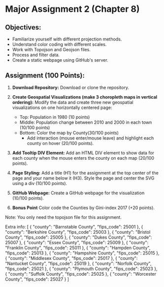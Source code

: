 # Major Assignment 2 (Chapter 8)
## Objectives:
- Familiarize yourself with different projection methods.
- Understand color coding with different scales.
- Work with Topojson and Geojson files.
- Process and filter data.
- Create a static webpage using GitHub's server.

## Assignment (100 Points):

1. **Download Repository:** Download or clone the repository.

2. **Create Geospatial Visualizations (make 3 choropleth maps in vertical ordering):** Modify the data and create three new geospatial visualizations on one horizontally centered page:
    - Top: Population in 1980 (10 points)
    - Middle: Population change between 2010 and 2000 in each town (10/100 points)
    - Bottom: Color the map by County(30/100 points)
        - Add interaction (mouse enter/mouse leave) and highlight each county on hover (20/100 points).

3. **Add Tooltip DIV Element:** Add an HTML DIV element to show data for each county when the mouse enters the county on each map (20/100 points).

4. **Page Styling:** Add a title (H1) for the assignment at the top center of the page and your name below it (H3). Style the page and center the SVG using a div (10/100 points).

5. **GitHub Webpage:** Create a GitHub webpage for the visualization (10/100 points).
6. **Bonus Point** Color code the Counties by Gini-index 2017 (+20 points).

Note: You only need the topojson file for this assignment.


Extra info:
[
  {
    "county": "Barnstable County",
    "fips_code": 25001
  },
  {
    "county": "Berkshire County",
    "fips_code": 25003
  },
  {
    "county": "Bristol County",
    "fips_code": 25005
  },
  {
    "county": "Dukes County",
    "fips_code": 25007
  },
  {
    "county": "Essex County",
    "fips_code": 25009
  },
  {
    "county": "Franklin County",
    "fips_code": 25011
  },
  {
    "county": "Hampden County",
    "fips_code": 25013
  },
  {
    "county": "Hampshire County",
    "fips_code": 25015
  },
  {
    "county": "Middlesex County",
    "fips_code": 25017
  },
  {
    "county": "Nantucket County",
    "fips_code": 25019
  },
  {
    "county": "Norfolk County",
    "fips_code": 25021
  },
  {
    "county": "Plymouth County",
    "fips_code": 25023
  },
  {
    "county": "Suffolk County",
    "fips_code": 25025
  },
  {
    "county": "Worcester County",
    "fips_code": 25027
  }
]
